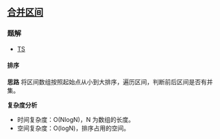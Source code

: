 ## [合并区间](https://leetcode.cn/problems/merge-intervals/)
### 题解
+ [TS](../../ts/128/56.ts)

#### 排序
**思路**
将区间数组按照起始点从小到大排序，遍历区间，判断前后区间是否有并集。

**复杂度分析**
+ 时间复杂度：O(NlogN)，N 为数组的长度。
+ 空间复杂度：O(logN)，排序占用的空间。
